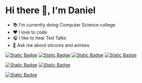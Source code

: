   # Hi there 👋, I'm Daniel 

- 📚 I’m currently doing Computer Science college
- ❤ I love to code 
- 🎧 I like to hear Ted Talks
- 💬 Ask me about sitcoms and animes

<!-- languages -->
[![Static Badge](https://img.shields.io/badge/javascript-blue?logo=javascript&logoColor=white)](https://developer.mozilla.org/pt-BR/docs/Web/JavaScript)
[![Static Badge](https://img.shields.io/badge/typescript-blue?logo=Typescript&logoColor=white)]([https://elixir-lang.org/](https://www.typescriptlang.org/))
[![Static Badge](https://img.shields.io/badge/-blue?logo=PHP&logoColor=white)](https://www.php.net/)
[![Static Badge](https://img.shields.io/badge/Java-blue)](https://www.java.com/pt-BR/)

<!-- frameworks -->
[![Static Badge](https://img.shields.io/badge/next.js-blue?logo=next.js)](https://nextjs.org/)
[![Static Badge](https://img.shields.io/badge/react-blue?logo=react)](https://react.dev/)

<!-- databases -->
[![Static Badge](https://img.shields.io/badge/mysql-blue?logo=mysql&logoColor=white)](https://www.mysql.com/)
